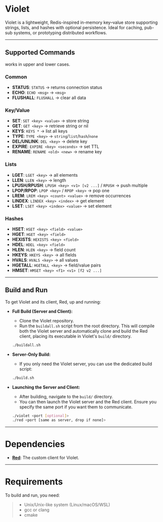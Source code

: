 # Violet
Violet is a lightweight, Redis-inspired in-memory key–value store supporting strings, lists, and hashes with optional persistence. Ideal for caching, pub-sub systems, or prototyping distributed workflows.

---

## Supported Commands
works in upper and lower cases.
### Common
* **STATUS**: `STATUS` → returns connection status
* **ECHO**: `ECHO <msg>` → `<msg>`
* **FLUSHALL**: `FLUSHALL` → clear all data

### Key/Value
* **SET**: `SET <key> <value>` → store string
* **GET**: `GET <key>` → retrieve string or nil
* **KEYS**: `KEYS *` → list all keys
* **TYPE**: `TYPE <key>` → `string`/`list`/`hash`/`none`
* **DEL/UNLINK**: `DEL <key>` → delete key
* **EXPIRE**: `EXPIRE <key> <seconds>` → set TTL
* **RENAME**: `RENAME <old> <new>` → rename key

### Lists
* **LGET**: `LGET <key>` → all elements
* **LLEN**: `LLEN <key>` → length
* **LPUSH/RPUSH**: `LPUSH <key> <v1> [v2 ...]` / `RPUSH` → push multiple
* **LPOP/RPOP**: `LPOP <key>` / `RPOP <key>` → pop one
* **LREM**: `LREM <key> <count> <value>` → remove occurrences
* **LINDEX**: `LINDEX <key> <index>` → get element
* **LSET**: `LSET <key> <index> <value>` → set element

### Hashes
* **HSET**: `HSET <key> <field> <value>`
* **HGET**: `HGET <key> <field>`
* **HEXISTS**: `HEXISTS <key> <field>`
* **HDEL**: `HDEL <key> <field>`
* **HLEN**: `HLEN <key>` → field count
* **HKEYS**: `HKEYS <key>` → all fields
* **HVALS**: `HVALS <key>` → all values
* **HGETALL**: `HGETALL <key>` → field/value pairs
* **HMSET**: `HMSET <key> <f1> <v1> [f2 v2 ...]`
---

## Build and Run

To get Violet and its client, Red, up and running:

* **Full Build (Server and Client):**
    * Clone the Violet repository.
    * Run the `buildall.sh` script from the root directory. This will compile both the Violet server and automatically clone and build the Red client, placing its executable in Violet's `build/` directory.

    ```bash
    ./buildall.sh
    ```

* **Server-Only Build:**
    * If you only need the Violet server, you can use the dedicated build script:

    ```bash
    ./build.sh
    ```

* **Launching the Server and Client:**
    * After building, navigate to the `build/` directory.
    * You can then launch the Violet server and the Red client. Ensure you specify the same port if you want them to communicate.

    ```bash
    ./violet <port [optional]>
    ./red <port [same as server, drop if none]>
    ```

---

# Dependencies

* **[Red](https://github.com/Probatio-Diabolica/Red)**: The custom client for Violet.

---

# Requirements
To build and run, you need:
>* Unix/Unix-like system (Linux/macOS/WSL)
>* gcc or clang
>* cmake